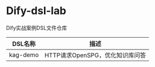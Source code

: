 # Dify-dsl-lab
Dify实战案例DSL文件仓库

| DSL名称    | 描述                    |
| -------- | --------------------- |
| kag-demo | HTTP请求OpenSPG，优化知识库问答 |
